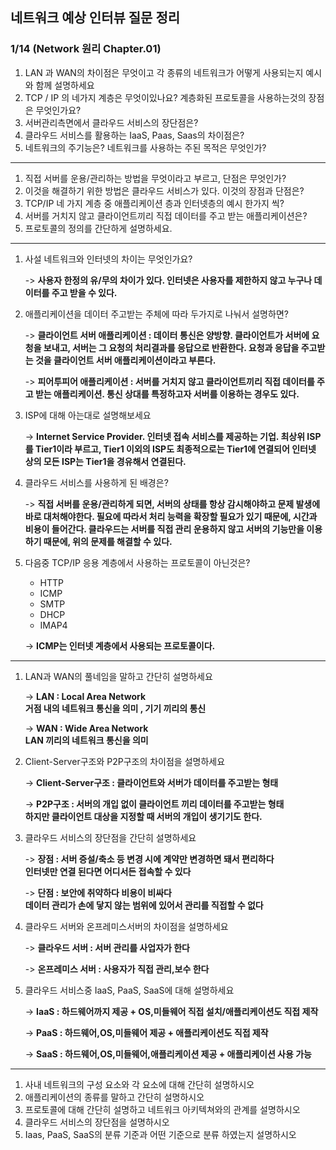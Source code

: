 ## 네트워크 예상 인터뷰 질문 정리

### 1/14 (Network 원리 Chapter.01)

1. LAN 과 WAN의 차이점은 무엇이고 각 종류의 네트워크가 어떻게 사용되는지 예시와 함께 설명하세요
2. TCP / IP 의 네가지 계층은 무엇이있나요? 계층화된 프로토콜을 사용하는것의 장점은 무엇인가요?
3. 서버관리측면에서 클라우드 서비스의 장단점은?
4. 클라우드 서비스를 활용하는 IaaS, Paas, Saas의 차이점은?
5. 네트워크의 주기능은? 네트워크를 사용하는 주된 목적은 무엇인가?

---

1. 직접 서버를 운용/관리하는 방법을 무엇이라고 부르고, 단점은 무엇인가?
2. 이것을 해결하기 위한 방법은 클라우드 서비스가 있다. 이것의 장점과 단점은?
3. TCP/IP 네 가지 계층 중 애플리케이션 층과 인터넷층의 예시 한가지 씩?
4. 서버를 거치지 않고 클라이언트끼리 직접 데이터를 주고 받는 애플리케이션은? 
5. 프로토콜의 정의를 간단하게 설명하세요.

---

1. 사설 네트워크와 인터넷의 차이는 무엇인가요?

   -> **사용자 한정의 유/무의 차이가 있다. 인터넷은 사용자를 제한하지 않고 누구나 데이터를 주고 받을 수 있다.**
  
2. 애플리케이션을 데이터 주고받는 주체에 따라 두가지로 나눠서 설명하면?

   -> **클라이언트 서버 애플리케이션 : 데이터 통신은 양방향. 클라이언트가 서버에 요청을 보내고, 서버는 그 요청의 처리결과를 응답으로 반환한다. 요청과 응답을 주고받는 것을 클라이언트 서버 애플리케이션이라고 부른다.**

   -> **피어투피어 애플리케이션 : 서버를 거치지 않고 클라이언트끼리 직접 데이터를 주고 받는 애플리케이션. 통신 상대를 특정하고자 서버를 이용하는 경우도 있다.**

3. ISP에 대해 아는대로 설명해보세요

   -> **Internet Service Provider. 인터넷 접속 서비스를 제공하는 기업. 최상위 ISP를 Tier1이라 부르고, Tier1 이외의 ISP도 최종적으로는 Tier1에 연결되어 인터넷 상의 모든 ISP는 Tier1을 경유해서 연결된다.**

4. 클라우드 서비스를 사용하게 된 배경은?

   -> **직접 서버를 운용/관리하게 되면, 서버의 상태를 항상 감시해야하고 문제 발생에 바로 대처해야한다. 필요에 따라서 처리 능력을 확장할 필요가 있기 때문에, 시간과 비용이 들어간다. 클라우드는 서버를 직접 관리 운용하지 않고 서버의 기능만을 이용하기 때문에, 위의 문제를 해결할 수 있다.**

5. 다음중 TCP/IP 응용 계층에서 사용하는 프로토콜이 아닌것은?
   - HTTP
   - ICMP
   - SMTP
   - DHCP
   - IMAP4
   
   -> **ICMP는 인터넷 계층에서 사용되는 프로토콜이다.**

---

1. LAN과 WAN의 풀네임을 말하고 간단히 설명하세요

   -> **LAN : Local Area Network  <br>거점 내의 네트워크 통신을 의미 , 기기 끼리의 통신**

   -> **WAN : Wide Area Network  <br>LAN 끼리의 네트워크 통신을 의미**

2. Client-Server구조와 P2P구조의 차이점을 설명하세요

   -> **Client-Server구조 : 클라이언트와 서버가 데이터를 주고받는 형태**

   -> **P2P구조 : 서버의 개입 없이 클라이언트 끼리 데이터를 주고받는 형태 <br>하지만 클라이언트 대상을 지정할 때 서버의 개입이 생기기도 한다.**

3. 클라우드 서비스의 장단점을 간단히 설명하세요

   -> **장점 : 서버 증설/축소 등 변경 시에 계약만 변경하면 돼서 편리하다<br>인터넷만 연결 된다면 어디서든 접속할 수 있다**

   -> **단점 : 보안에 취약하다   비용이 비싸다<br>데이터 관리가 손에 닿지 않는 범위에 있어서 관리를 직접할 수 없다**

4. 클라우드 서버와 온프레미스서버의 차이점을 설명하세요

   -> **클라우드 서버 : 서버 관리를 사업자가 한다**

   -> **온프레미스 서버 : 사용자가 직접 관리,보수 한다**

5. 클라우드 서비스중 IaaS, PaaS, SaaS에 대해 설명하세요

   -> **IaaS : 하드웨어까지 제공 + OS,미들웨어 직접 설치/애플리케이션도 직접 제작**

   -> **PaaS : 하드웨어,OS,미들웨어 제공 + 애플리케이션도 직접 제작**

   -> **SaaS : 하드웨어,OS,미들웨어,애플리케이션 제공 + 애플리케이션 사용 가능**

<hr>

1. 사내 네트워크의 구성 요소와 각 요소에 대해 간단히 설명하시오
2.  애플리케이션의 종류를 말하고 간단히 설명하시오
3. 프로토콜에 대해 간단히 설명하고 네트워크 아키텍쳐와의 관계를 설명하시오
4. 클라우드 서비스의 장단점을 설명하시오
5. Iaas, PaaS, SaaS의 분류 기준과 어떤 기준으로 분류 하였는지 설명하시오
